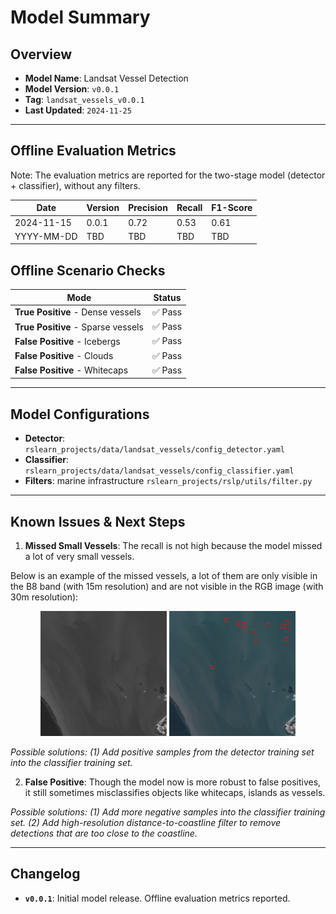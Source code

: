 # Model Summary

## Overview
- **Model Name**: Landsat Vessel Detection
- **Model Version**: `v0.0.1`
- **Tag**: `landsat_vessels_v0.0.1`
- **Last Updated**: `2024-11-25`

---

## Offline Evaluation Metrics

Note: The evaluation metrics are reported for the two-stage model (detector + classifier), without any filters.

| Date       | Version | Precision | Recall | F1-Score |
|------------|---------|-----------|--------|----------|
| 2024-11-15 | 0.0.1   | 0.72      | 0.53   | 0.61     |
| YYYY-MM-DD | TBD     | TBD       | TBD    | TBD      |

## Offline Scenario Checks

| Mode                                  | Status  |
|---------------------------------------|---------|
| **True Positive** - Dense vessels     | ✅ Pass |
| **True Positive** - Sparse vessels    | ✅ Pass |
| **False Positive** - Icebergs         | ✅ Pass |
| **False Positive** - Clouds           | ✅ Pass |
| **False Positive** - Whitecaps        | ✅ Pass |

---

## Model Configurations
- **Detector**: `rslearn_projects/data/landsat_vessels/config_detector.yaml`
- **Classifier**: `rslearn_projects/data/landsat_vessels/config_classifier.yaml`
- **Filters**: marine infrastructure `rslearn_projects/rslp/utils/filter.py`

---

## Known Issues & Next Steps

1. **Missed Small Vessels**: The recall is not high because the model missed a lot of very small vessels.

Below is an example of the missed vessels, a lot of them are only visible in the B8 band (with 15m resolution) and are not visible in the RGB image (with 30m resolution):

<div style="text-align: center;">
    <img src="images/missed_vessels_B8.png" alt="B8" width="40%" style="display: inline-block;"/>
    <img src="images/missed_vessels_RGB.png" alt="RGB" width="40%" style="display: inline-block;"/>
</div>

*Possible solutions: (1) Add positive samples from the detector training set into the classifier training set.*

2. **False Positive**: Though the model now is more robust to false positives, it still sometimes misclassifies objects like whitecaps, islands as vessels.

*Possible solutions: (1) Add more negative samples into the classifier training set. (2) Add high-resolution distance-to-coastline filter to remove detections that are too close to the coastline.*

---

## Changelog
- **`v0.0.1`**: Initial model release. Offline evaluation metrics reported.
